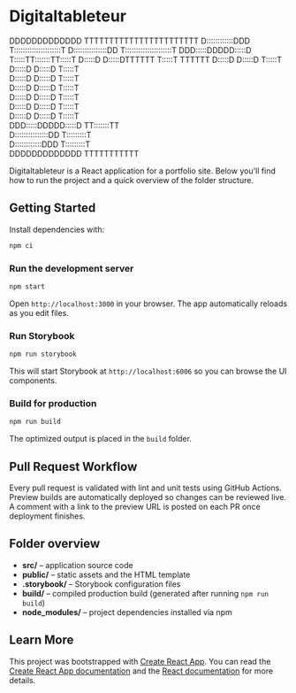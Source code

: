 # Digitaltableteur

DDDDDDDDDDDDD       TTTTTTTTTTTTTTTTTTTTTTT
D::::::::::::DDD    T:::::::::::::::::::::T
D:::::::::::::::DD  T:::::::::::::::::::::T
DDD:::::DDDDD:::::D T:::::TT:::::::TT:::::T
  D:::::D    D:::::DTTTTTT  T:::::T  TTTTTT
  D:::::D     D:::::D       T:::::T        
  D:::::D     D:::::D       T:::::T        
  D:::::D     D:::::D       T:::::T        
  D:::::D     D:::::D       T:::::T        
  D:::::D     D:::::D       T:::::T        
  D:::::D     D:::::D       T:::::T        
  D:::::D    D:::::D        T:::::T        
DDD:::::DDDDD:::::D       TT:::::::TT      
D:::::::::::::::DD        T:::::::::T      
D::::::::::::DDD          T:::::::::T      
DDDDDDDDDDDDD             TTTTTTTTTTT      


Digitaltableteur is a React application for a portfolio site. Below you'll find how to run the project and a quick overview of the folder structure.

## Getting Started

Install dependencies with:

```bash
npm ci
```

### Run the development server

```bash
npm start
```

Open `http://localhost:3000` in your browser. The app automatically reloads as you edit files.

### Run Storybook

```bash
npm run storybook
```

This will start Storybook at `http://localhost:6006` so you can browse the UI components.

### Build for production

```bash
npm run build
```

The optimized output is placed in the `build` folder.

## Pull Request Workflow

Every pull request is validated with lint and unit tests using GitHub Actions.
Preview builds are automatically deployed so changes can be reviewed live.
A comment with a link to the preview URL is posted on each PR once deployment finishes.

## Folder overview

- **src/** – application source code
- **public/** – static assets and the HTML template
- **.storybook/** – Storybook configuration files
- **build/** – compiled production build (generated after running `npm run build`)
- **node_modules/** – project dependencies installed via npm

## Learn More

This project was bootstrapped with [Create React App](https://github.com/facebook/create-react-app). You can read the [Create React App documentation](https://facebook.github.io/create-react-app/docs/getting-started) and the [React documentation](https://reactjs.org/) for more details.
